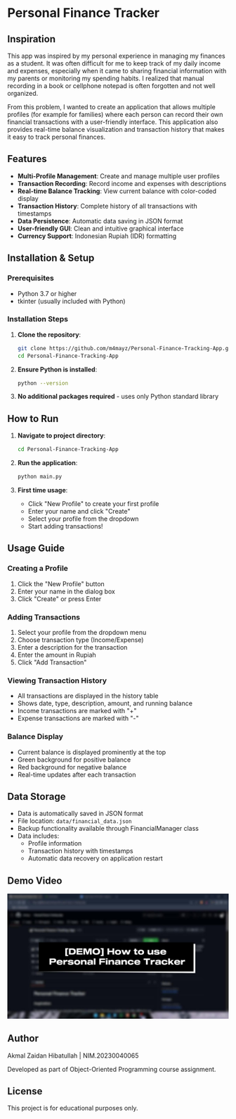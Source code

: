 # Personal Finance Tracker

## Inspiration

This app was inspired by my personal experience in managing my finances as a student. It was often difficult for me to keep track of my daily income and expenses, especially when it came to sharing financial information with my parents or monitoring my spending habits. I realized that manual recording in a book or cellphone notepad is often forgotten and not well organized.

From this problem, I wanted to create an application that allows multiple profiles (for example for families) where each person can record their own financial transactions with a user-friendly interface. This application also provides real-time balance visualization and transaction history that makes it easy to track personal finances.

## Features

-   **Multi-Profile Management**: Create and manage multiple user profiles
-   **Transaction Recording**: Record income and expenses with descriptions
-   **Real-time Balance Tracking**: View current balance with color-coded display
-   **Transaction History**: Complete history of all transactions with timestamps
-   **Data Persistence**: Automatic data saving in JSON format
-   **User-friendly GUI**: Clean and intuitive graphical interface
-   **Currency Support**: Indonesian Rupiah (IDR) formatting

## Installation & Setup

### Prerequisites

-   Python 3.7 or higher
-   tkinter (usually included with Python)

### Installation Steps

1. **Clone the repository**:

    ```bash
    git clone https://github.com/m4mayz/Personal-Finance-Tracking-App.git
    cd Personal-Finance-Tracking-App
    ```

2. **Ensure Python is installed**:

    ```bash
    python --version
    ```

3. **No additional packages required** - uses only Python standard library

## How to Run

1. **Navigate to project directory**:

    ```bash
    cd Personal-Finance-Tracking-App
    ```

2. **Run the application**:

    ```bash
    python main.py
    ```

3. **First time usage**:
    - Click "New Profile" to create your first profile
    - Enter your name and click "Create"
    - Select your profile from the dropdown
    - Start adding transactions!

## Usage Guide

### Creating a Profile

1. Click the "New Profile" button
2. Enter your name in the dialog box
3. Click "Create" or press Enter

### Adding Transactions

1. Select your profile from the dropdown menu
2. Choose transaction type (Income/Expense)
3. Enter a description for the transaction
4. Enter the amount in Rupiah
5. Click "Add Transaction"

### Viewing Transaction History

-   All transactions are displayed in the history table
-   Shows date, type, description, amount, and running balance
-   Income transactions are marked with "+"
-   Expense transactions are marked with "-"

### Balance Display

-   Current balance is displayed prominently at the top
-   Green background for positive balance
-   Red background for negative balance
-   Real-time updates after each transaction

## Data Storage

-   Data is automatically saved in JSON format
-   File location: `data/financial_data.json`
-   Backup functionality available through FinancialManager class
-   Data includes:
    -   Profile information
    -   Transaction history with timestamps
    -   Automatic data recovery on application restart

## Demo Video

[![Watch the video](Demo-Cover.jpg)](Demo.mp4)

## Author

Akmal Zaidan Hibatullah | NIM.20230040065

Developed as part of Object-Oriented Programming course assignment.

## License

This project is for educational purposes only.
